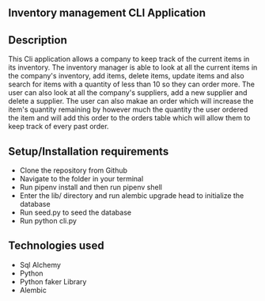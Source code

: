 ## Inventory management CLI Application

## Description
This Cli application allows a company to keep track of the current items in its inventory. The inventory manager is 
able to look at all the current items in the company's inventory, add items, delete items, update items and also
search for items with a quantity of less than 10 so they can order more. The user can also look at all the company's
suppliers, add a new supplier and delete a supplier. The user can also makae an order which will increase the item's
quantity remaining by however much the quantity the user ordered the item and will add this order to the orders table which will allow them to keep track of every past order.

## Setup/Installation requirements
* Clone the repository from Github
* Navigate to the folder in your terminal
* Run pipenv install and then run pipenv shell
* Enter the lib/ directory and run  alembic upgrade head to initialize the database
* Run seed.py to seed the database
* Run python cli.py

## Technologies used

* Sql Alchemy
* Python
* Python faker Library
* Alembic